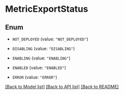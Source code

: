 # MetricExportStatus

## Enum


* `NOT_DEPLOYED` (value: `"NOT_DEPLOYED"`)

* `DISABLING` (value: `"DISABLING"`)

* `ENABLING` (value: `"ENABLING"`)

* `ENABLED` (value: `"ENABLED"`)

* `ERROR` (value: `"ERROR"`)


[[Back to Model list]](../README.md#documentation-for-models) [[Back to API list]](../README.md#documentation-for-api-endpoints) [[Back to README]](../README.md)


